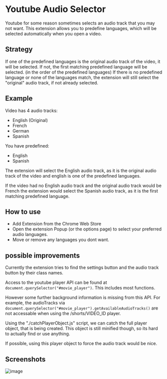 # Youtube Audio Selector

Youtube for some reason sometimes selects an audio track that you may not want. 
This extension allows you to predefine languages, which will be selected automatically when you open a video.

## Strategy

If one of the predefined languages is the original audio track of the video, it will be selected.
If not, the first matching predefined language will be selected. (in the order of the predefined languages)
If there is no predefined language or none of the languages match, the extension will still select the "original" audio track, if not already selected.

## Example

Video has 4 audio tracks:
- English (Original)
- French
- German
- Spanish

You have predefined:
- English
- Spanish

The extension will select the English audio track, as it is the original audio track of the video and english is one of the predefined languages.

If the video had no English audio track and the original audio track would be French the extension would select the Spanish audio track, as it is the first matching predefined language.

## How to use 
* Add Extension from the Chrome Web Store
* Open the extension Popup (or the options page) to select your preferred audio languages.
* Move or remove any languages you dont want. 


## possible improvements

Currently the extension tries to find the settings button and the audio track button by their class names.

Access to the youtube player API can be found at `document.querySelector("#movie_player")`.
This includes most functions. 

However some further background information is missing from this API. 
For example, the audioTracks via `document.querySelector("#movie_player").getAvailableAudioTracks()` are not accessable when using the /shorts/VIDEO_ID player. 

Using the "./catchPlayerObject.js" script, we can catch the full player object, that is being created.
This object is still minified though, so its hard to actually find or use anything.

If possible, using this player object to force the audio track would be nice. 

## Screenshots

![image](https://github.com/user-attachments/assets/dd36aa1a-7912-4f0c-954c-35f269fb54cf)

